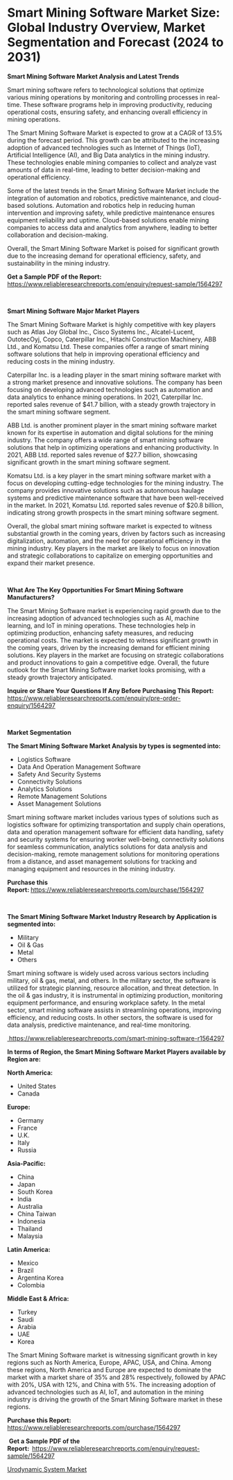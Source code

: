 <p><h1>Smart Mining Software Market Size: Global Industry Overview, Market Segmentation and Forecast (2024 to 2031)</h1></p><p><strong>Smart Mining Software Market Analysis and Latest Trends</strong></p>
<p><p>Smart mining software refers to technological solutions that optimize various mining operations by monitoring and controlling processes in real-time. These software programs help in improving productivity, reducing operational costs, ensuring safety, and enhancing overall efficiency in mining operations.</p><p>The Smart Mining Software Market is expected to grow at a CAGR of 13.5% during the forecast period. This growth can be attributed to the increasing adoption of advanced technologies such as Internet of Things (IoT), Artificial Intelligence (AI), and Big Data analytics in the mining industry. These technologies enable mining companies to collect and analyze vast amounts of data in real-time, leading to better decision-making and operational efficiency.</p><p>Some of the latest trends in the Smart Mining Software Market include the integration of automation and robotics, predictive maintenance, and cloud-based solutions. Automation and robotics help in reducing human intervention and improving safety, while predictive maintenance ensures equipment reliability and uptime. Cloud-based solutions enable mining companies to access data and analytics from anywhere, leading to better collaboration and decision-making.</p><p>Overall, the Smart Mining Software Market is poised for significant growth due to the increasing demand for operational efficiency, safety, and sustainability in the mining industry.</p></p>
<p><strong>Get a Sample PDF of the Report:&nbsp;</strong> <a href="https://www.reliableresearchreports.com/enquiry/request-sample/1564297">https://www.reliableresearchreports.com/enquiry/request-sample/1564297</a></p>
<p>&nbsp;</p>
<p><strong>Smart Mining Software Major Market Players</strong></p>
<p><p>The Smart Mining Software Market is highly competitive with key players such as Atlas Joy Global Inc., Cisco Systems Inc., Alcatel-Lucent, OutotecOyj, Copco, Caterpillar Inc., Hitachi Construction Machinery, ABB Ltd., and Komatsu Ltd. These companies offer a range of smart mining software solutions that help in improving operational efficiency and reducing costs in the mining industry.</p><p>Caterpillar Inc. is a leading player in the smart mining software market with a strong market presence and innovative solutions. The company has been focusing on developing advanced technologies such as automation and data analytics to enhance mining operations. In 2021, Caterpillar Inc. reported sales revenue of $41.7 billion, with a steady growth trajectory in the smart mining software segment.</p><p>ABB Ltd. is another prominent player in the smart mining software market known for its expertise in automation and digital solutions for the mining industry. The company offers a wide range of smart mining software solutions that help in optimizing operations and enhancing productivity. In 2021, ABB Ltd. reported sales revenue of $27.7 billion, showcasing significant growth in the smart mining software segment.</p><p>Komatsu Ltd. is a key player in the smart mining software market with a focus on developing cutting-edge technologies for the mining industry. The company provides innovative solutions such as autonomous haulage systems and predictive maintenance software that have been well-received in the market. In 2021, Komatsu Ltd. reported sales revenue of $20.8 billion, indicating strong growth prospects in the smart mining software segment.</p><p>Overall, the global smart mining software market is expected to witness substantial growth in the coming years, driven by factors such as increasing digitalization, automation, and the need for operational efficiency in the mining industry. Key players in the market are likely to focus on innovation and strategic collaborations to capitalize on emerging opportunities and expand their market presence.</p></p>
<p>&nbsp;</p>
<p><strong>What Are The Key Opportunities For Smart Mining Software Manufacturers?</strong></p>
<p><p>The Smart Mining Software market is experiencing rapid growth due to the increasing adoption of advanced technologies such as AI, machine learning, and IoT in mining operations. These technologies help in optimizing production, enhancing safety measures, and reducing operational costs. The market is expected to witness significant growth in the coming years, driven by the increasing demand for efficient mining solutions. Key players in the market are focusing on strategic collaborations and product innovations to gain a competitive edge. Overall, the future outlook for the Smart Mining Software market looks promising, with a steady growth trajectory anticipated.</p></p>
<p><strong>Inquire or Share Your Questions If Any Before Purchasing This Report:</strong> <a href="https://www.reliableresearchreports.com/enquiry/pre-order-enquiry/1564297">https://www.reliableresearchreports.com/enquiry/pre-order-enquiry/1564297</a></p>
<p>&nbsp;</p>
<p><strong>Market Segmentation</strong></p>
<p><strong>The Smart Mining Software Market Analysis by types is segmented into:</strong></p>
<p><ul><li>Logistics Software</li><li>Data And Operation Management Software</li><li>Safety And Security Systems</li><li>Connectivity Solutions</li><li>Analytics Solutions</li><li>Remote Management Solutions</li><li>Asset Management Solutions</li></ul></p>
<p><p>Smart mining software market includes various types of solutions such as logistics software for optimizing transportation and supply chain operations, data and operation management software for efficient data handling, safety and security systems for ensuring worker well-being, connectivity solutions for seamless communication, analytics solutions for data analysis and decision-making, remote management solutions for monitoring operations from a distance, and asset management solutions for tracking and managing equipment and resources in the mining industry.</p></p>
<p><strong>Purchase this Report:&nbsp;</strong><a href="https://www.reliableresearchreports.com/purchase/1564297">https://www.reliableresearchreports.com/purchase/1564297</a></p>
<p>&nbsp;</p>
<p><strong>The Smart Mining Software Market Industry Research by Application is segmented into:</strong></p>
<p><ul><li>Military</li><li>Oil & Gas</li><li>Metal</li><li>Others</li></ul></p>
<p><p>Smart mining software is widely used across various sectors including military, oil & gas, metal, and others. In the military sector, the software is utilized for strategic planning, resource allocation, and threat detection. In the oil & gas industry, it is instrumental in optimizing production, monitoring equipment performance, and ensuring workplace safety. In the metal sector, smart mining software assists in streamlining operations, improving efficiency, and reducing costs. In other sectors, the software is used for data analysis, predictive maintenance, and real-time monitoring.</p></p>
<p><a href="https://www.reliableresearchreports.com/smart-mining-software-r1564297">&nbsp;https://www.reliableresearchreports.com/smart-mining-software-r1564297</a></p>
<p><strong>In terms of Region, the Smart Mining Software Market Players available by Region are:</strong></p>
<p>
    <p> <strong> North America: </strong>
        <ul>
            <li>United States</li>
            <li>Canada</li>
        </ul>
        </p> 
    <p> <strong> Europe: </strong>
        <ul>
            <li>Germany</li>
            <li>France</li>
            <li>U.K.</li>
            <li>Italy</li>
            <li>Russia</li>
        </ul>
        </p> 
    <p> <strong> Asia-Pacific: </strong>
        <ul>
            <li>China</li>
            <li>Japan</li>
            <li>South Korea</li>
            <li>India</li>
            <li>Australia</li>
            <li>China Taiwan</li>
            <li>Indonesia</li>
            <li>Thailand</li>
            <li>Malaysia</li>
        </ul>
        </p> 
    <p> <strong> Latin America: </strong>
        <ul>
            <li>Mexico</li>
            <li>Brazil</li>
            <li>Argentina Korea</li>
            <li>Colombia</li>
        </ul>
        </p> 
    <p> <strong> Middle East & Africa: </strong>
        <ul>
            <li>Turkey</li>
            <li>Saudi</li>
            <li>Arabia</li>
            <li>UAE</li>
            <li>Korea</li>
        </ul>
    </p>
    </p>
<p><p>The Smart Mining Software market is witnessing significant growth in key regions such as North America, Europe, APAC, USA, and China. Among these regions, North America and Europe are expected to dominate the market with a market share of 35% and 28% respectively, followed by APAC with 20%, USA with 12%, and China with 5%. The increasing adoption of advanced technologies such as AI, IoT, and automation in the mining industry is driving the growth of the Smart Mining Software market in these regions.</p></p>
<p><strong>Purchase this Report: </strong><a href="https://www.reliableresearchreports.com/purchase/1564297">https://www.reliableresearchreports.com/purchase/1564297</a></p>
<p>&nbsp;<strong>Get a Sample PDF of the Report:&nbsp;&nbsp;</strong><a href="https://www.reliableresearchreports.com/enquiry/request-sample/1564297">https://www.reliableresearchreports.com/enquiry/request-sample/1564297</a></p>
<p><strong></strong></p>
<p><p><a href="https://view.publitas.com/reportprime-1/urodynamic-system-market-trends-forecast-and-competitive-analysis-to-2031/">Urodynamic System Market</a></p></p>